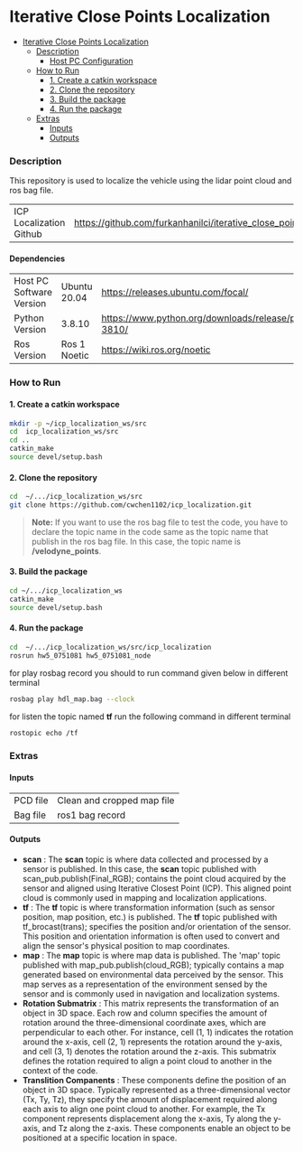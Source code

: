 
# Iterative Close Points Localization


- [Iterative Close Points Localization](#Iterative-Close-Points-Localization)
  - [Description](#purpose)
    - [Host PC Configuration](#host-pc-configuration)
  - [How to Run](#how-to-run)
    - [1. Create a catkin workspace](#1-create-a-catkin-workspace)
    - [2. Clone the repository](#2-clone-the-repository)
    - [3. Build the package](#3-build-the-package)
    - [4. Run the package](#4-run-the-package)
  - [Extras](#extras)
    - [Inputs](#inputs)
    - [Outputs](#outputs)
    


### Description

This repository is used to localize the vehicle using the lidar point cloud and ros bag file.


|                         |                                                                           | 
|-------------------------|---------------------------------------------------------------------------|
| ICP Localization Github | https://github.com/furkanhanilci/iterative_close_points_localization.git  |


#### Dependencies

|                          |              |                                                                         |
|--------------------------|--------------| ----------------------------------------------------------------------- |
| Host PC Software Version | Ubuntu 20.04 |        https://releases.ubuntu.com/focal/                               |
| Python Version           | 3.8.10       | https://www.python.org/downloads/release/python-3810/                   |
| Ros Version              | Ros 1 Noetic | https://wiki.ros.org/noetic   |



### How to Run

#### 1. Create a catkin workspace

```bash
mkdir -p ~/icp_localization_ws/src
cd  icp_localization_ws/src
cd ..
catkin_make
source devel/setup.bash
```

#### 2. Clone the repository
```bash
cd  ~/.../icp_localization_ws/src
git clone https://github.com/cwchen1102/icp_localization.git
```

>**Note:**
> If you want to use the ros bag file to test the code, you have to declare the topic name in the code same as the topic name that publish in the ros bag file.
> In this case, the topic name is **/velodyne_points**.

#### 3. Build the package

```bash
cd ~/.../icp_localization_ws
catkin_make
source devel/setup.bash
```
#### 4. Run the package

```bash
cd  ~/.../icp_localization_ws/src/icp_localization
rosrun hw5_0751081 hw5_0751081_node
```
for play rosbag record you should to run command given below in different terminal
```bash
rosbag play hdl_map.bag --clock
```
for listen the topic named **tf** run the following command in different terminal

```bash
rostopic echo /tf
```

### Extras

#### Inputs

|          |                            | 
|----------|----------------------------|
| PCD file | Clean and cropped map file |
| Bag file | ros1 bag record            |

#### Outputs

- **scan** : The **scan** topic is where data collected and processed by a sensor is published. In this case, the **scan** topic published with scan_pub.publish(Final_RGB); contains the point cloud acquired by the sensor and aligned using Iterative Closest Point (ICP). This aligned point cloud is commonly used in mapping and localization applications.
- **tf** :  The **tf** topic is where transformation information (such as sensor position, map position, etc.) is published. The **tf** topic published with tf_brocast(trans); specifies the position and/or orientation of the sensor. This position and orientation information is often used to convert and align the sensor's physical position to map coordinates.
- **map** : The **map** topic is where map data is published. The 'map' topic published with map_pub.publish(cloud_RGB); typically contains a map generated based on environmental data perceived by the sensor. This map serves as a representation of the environment sensed by the sensor and is commonly used in navigation and localization systems.
- **Rotation Submatrix** : This matrix represents the transformation of an object in 3D space. Each row and column specifies the amount of rotation around the three-dimensional coordinate axes, which are perpendicular to each other. For instance, cell (1, 1) indicates the rotation around the x-axis, cell (2, 1) represents the rotation around the y-axis, and cell (3, 1) denotes the rotation around the z-axis. This submatrix defines the rotation required to align a point cloud to another in the context of the code.
- **Translition Companents** : These components define the position of an object in 3D space. Typically represented as a three-dimensional vector (Tx, Ty, Tz), they specify the amount of displacement required along each axis to align one point cloud to another. For example, the Tx component represents displacement along the x-axis, Ty along the y-axis, and Tz along the z-axis. These components enable an object to be positioned at a specific location in space.


